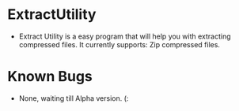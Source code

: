 ExtractUtility
==============
- Extract Utility is a easy program that will help you with extracting compressed files.
It currently supports: Zip compressed files.

Known Bugs
==============
- None, waiting till Alpha version. (:
